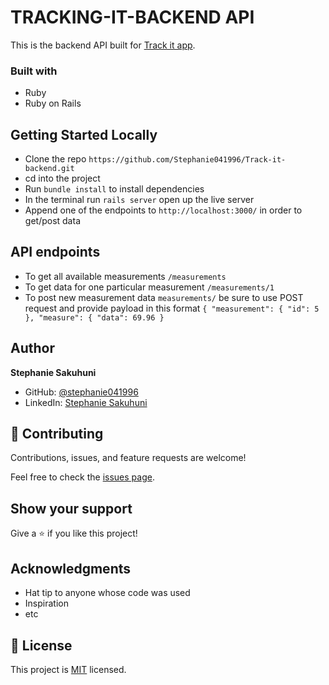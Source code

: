# TRACKING-IT-BACKEND API

This is the  backend API built for [Track it app](https://github.com/Stephanie041996/Track_it_Frontend).


### Built with
- Ruby
- Ruby on Rails

## Getting Started Locally

- Clone the repo `https://github.com/Stephanie041996/Track-it-backend.git`
- cd into the project
- Run `bundle install` to install dependencies
- In the terminal run `rails server` open up the live server
- Append one of the endpoints to `http://localhost:3000/` in order to get/post data

## API endpoints

- To get all available measurements `/measurements`
- To get data for one particular measurement `/measurements/1`
- To post new measurement data `measurements/` 
    be sure to use POST request and provide payload in this format `{
	"measurement": {
		"id": 5
	},
	"measure": {
		"data": 69.96
	}`

## Author
**Stephanie Sakuhuni**

- GitHub: [@stephanie041996](https://github.com/Stephanie041996)
- LinkedIn: [Stephanie Sakuhuni](www.linkedin.com/in/stephanie-michelle-sakuhuni) 

## 🤝 Contributing

Contributions, issues, and feature requests are welcome!

Feel free to check the [issues page](../../issues/).

## Show your support

Give a ⭐️ if you like this project!

## Acknowledgments

- Hat tip to anyone whose code was used
- Inspiration
- etc

## 📝 License

This project is [MIT](./MIT.md) licensed.
